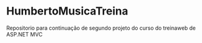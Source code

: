 # HumbertoMusicaTreina
Repositorio para continuação de segundo projeto do curso do treinaweb de ASP.NET MVC
